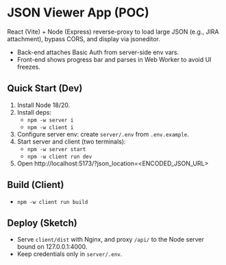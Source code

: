 # JSON Viewer App (POC)

React (Vite) + Node (Express) reverse-proxy to load large JSON (e.g., JIRA attachment), bypass CORS, and display via jsoneditor.
- Back-end attaches Basic Auth from server-side env vars.
- Front-end shows progress bar and parses in Web Worker to avoid UI freezes.

## Quick Start (Dev)
1) Install Node 18/20.
2) Install deps:
   - `npm -w server i`
   - `npm -w client i`
3) Configure server env: create `server/.env` from `.env.example`.
4) Start server and client (two terminals):
   - `npm -w server start`
   - `npm -w client run dev`
5) Open http://localhost:5173/?json_location=<ENCODED_JSON_URL>

## Build (Client)
- `npm -w client run build`

## Deploy (Sketch)
- Serve `client/dist` with Nginx, and proxy `/api/` to the Node server bound on 127.0.0.1:4000.
- Keep credentials only in `server/.env`.
